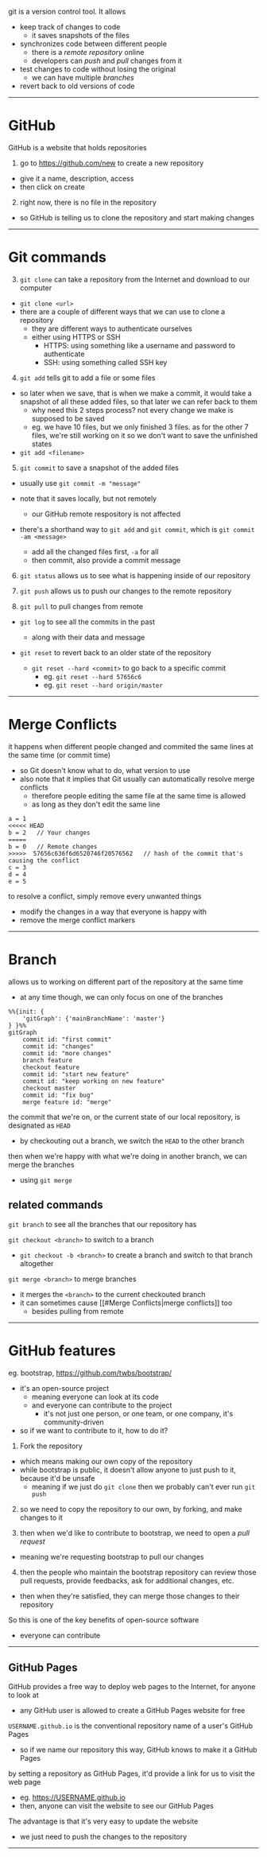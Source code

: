 git is a version control tool. It allows
* keep track of changes to code
	* it saves snapshots of the files
* synchronizes code between different people
	* there is a *remote repository* online
	* developers can *push* and *pull* changes from it
* test changes to code without losing the original
	* we can have multiple *branches*
* revert back to old versions of code
___

# GitHub
GitHub is a website that holds repositories

1. go to https://github.com/new to create a new repository
* give it a name, description, access
* then click on create

2. right now, there is no file in the repository
* so GitHub is telling us to clone the repository and start making changes
___

# Git commands

3. `git clone` can take a repository from the Internet and download to our computer
* `git clone <url>`
* there are a couple of different ways that we can use to clone a repository
	* they are different ways to authenticate ourselves
	* either using HTTPS or SSH
		* HTTPS: using something like a username and password to authenticate
		* SSH: using something called SSH key

4. `git add` tells git to add a file or some files
* so later when we save, that is when we make a commit, it would take a snapshot of all these added files, so that later we can refer back to them
	* why need this 2 steps process? not every change we make is supposed to be saved
	* eg. we have 10 files, but we only finished 3 files. as for the other 7 files, we're still working on it so we don't want to save the unfinished states
* `git add <filename>`

5. `git commit` to save a snapshot of the added files
* usually use `git commit -m "message"`
* note that it saves locally, but not remotely
	* our GitHub remote respository is not affected

* there's a shorthand way to `git add` and `git commit`, which is `git commit -am <message>`
	* add all the changed files first, `-a` for all
	* then commit, also provide a commit message

6. `git status` allows us to see what is happening inside of our repository

7. `git push` allows us to push our changes to the remote repository

8. `git pull` to pull changes from remote

* `git log` to see all the commits in the past
	* along with their data and message

* `git reset` to revert back to an older state of the repository
	* `git reset --hard <commit>` to go back to a specific commit
		* eg. `git reset --hard 57656c6`
		* eg. `git reset --hard origin/master`
___

# Merge Conflicts

it happens when different people changed and commited the same lines at the same time (or commit time)
* so Git doesn't know what to do, what version to use
* also note that it implies that Git usually can automatically resolve merge conflicts
	* therefore people editing the same file at the same time is allowed
	* as long as they don't edit the same line

```
a = 1
<<<<< HEAD
b = 2   // Your changes
=====
b = 0   // Remote changes
>>>>>  57656c636f6d6520746f20576562   // hash of the commit that's causing the conflict
c = 3
d = 4
e = 5
```

to resolve a conflict, simply remove every unwanted things
* modify the changes in a way that everyone is happy with
* remove the merge conflict markers
___

# Branch
allows us to working on different part of the repository at the same time
* at any time though, we can only focus on one of the branches

```mermaid
%%{init: {
	'gitGraph': {'mainBranchName': 'master'}
} }%%
gitGraph
	commit id: "first commit"
	commit id: "changes"
	commit id: "more changes"
	branch feature
	checkout feature
	commit id: "start new feature"
	commit id: "keep working on new feature"
	checkout master
	commit id: "fix bug"
	merge feature id: "merge"
```

the commit that we're on, or the current state of our local repository, is designated as `HEAD`
* by checkouting out a branch, we switch the `HEAD` to the other branch

then when we're happy with what we're doing in another branch, we can merge the branches
* using `git merge`


## related commands

`git branch` to see all the branches that our repository has

`git checkout <branch>` to switch to a branch
* `git checkout -b <branch>` to create a branch and switch to that branch altogether

`git merge <branch>` to merge branches
* it merges the `<branch>` to the current checkouted branch
* it can sometimes cause [[#Merge Conflicts|merge conflicts]] too
	* besides pulling from remote
___

# GitHub features

eg. bootstrap, https://github.com/twbs/bootstrap/
* it's an open-source project
	* meaning everyone can look at its code
	* and everyone can contribute to the project
		* it's not just one person, or one team, or one company, it's community-driven
* so if we want to contribute to it, how to do it?

1. Fork the repository
* which means making our own copy of the repository
* while bootstrap is public, it doesn't allow anyone to just push to it, because it'd be unsafe
	* meaning if we just do `git clone` then we probably can't ever run `git push`

2. so we need to copy the repository to our own, by forking, and make changes to it

3. then when we'd like to contribute to bootstrap, we need to open a *pull request*
* meaning we're requesting bootstrap to pull our changes

4. then the people who maintain the bootstrap repository can review those pull requests, provide feedbacks, ask for additional changes, etc.
* then when they're satisfied, they can merge those changes to their repository

So this is one of the key benefits of open-source software
* everyone can contribute
___

## GitHub Pages

GitHub provides a free way to deploy web pages to the Internet, for anyone to look at
* any GitHub user is allowed to create a GitHub Pages website for free

`USERNAME.github.io` is the conventional repository name of a user's GitHub Pages
* so if we name our repository this way, GitHub knows to make it a GitHub Pages

by setting a repository as GitHub Pages, it'd provide a link for us to visit the web page
* eg. https://USERNAME.github.io
* then, anyone can visit the website to see our GitHub Pages

The advantage is that it's very easy to update the website
* we just need to push the changes to the repository
___
